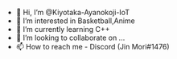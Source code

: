 - 👋 Hi, I’m @Kiyotaka-Ayanokoji-IoT
- 👀 I’m interested in Basketball,Anime
- 🌱 I’m currently learning C++
- 💞️ I’m looking to collaborate on ...
- 📫 How to reach me - Discord (Jin Mori#1476)

<!---
Kiyotaka-Ayanokoji-IoT/Kiyotaka-Ayanokoji-IoT is a ✨ special ✨ repository because its `README.md` (this file) appears on your GitHub profile.
You can click the Preview link to take a look at your changes.
--->
